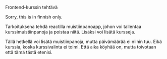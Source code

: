 Frontend-kurssin tehtävä

Sorry, this is in finnish only.

Tarkoituksena tehdä reactilla muistiinpanoapp, johon voi tallentaa kurssimuistiinpanoja ja poistaa niitä. Lisäksi voi lisätä kursseja.

Tällä hetkellä voi lisätä muistiinpanoja, mutta päivämäärää ei niihin tuu. Eikä kurssia, koska kurssivalinta ei toimi. Että aika köyhää on, mutta toivotaan että tämä tästä etenisi.